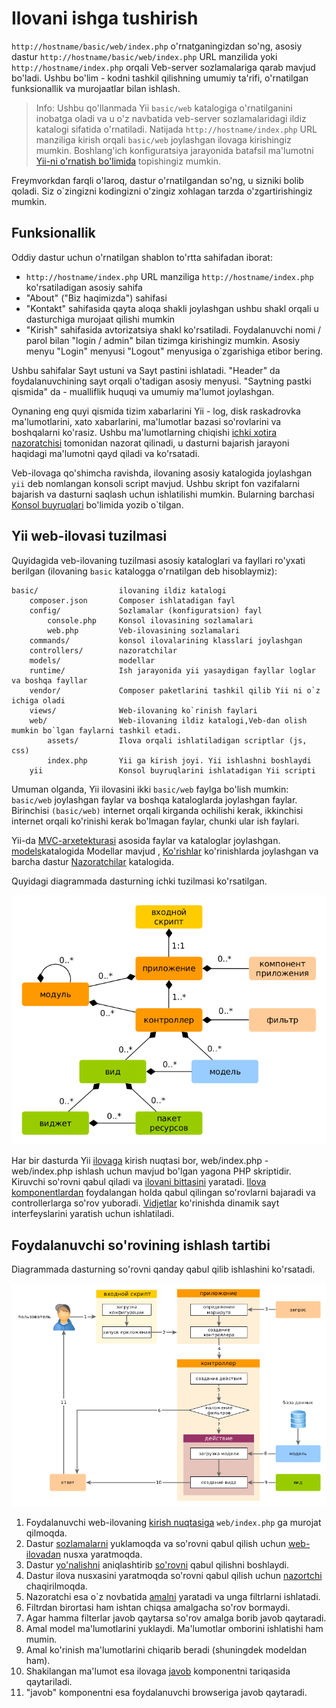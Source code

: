 Ilovani ishga tushirish
====================

`http://hostname/basic/web/index.php` o'rnatganingizdan so'ng, asosiy dastur `http://hostname/basic/web/index.php` URL manzilida yoki `http://hostname/index.php` orqali Veb-server sozlamalariga qarab mavjud bo'ladi. Ushbu bo'lim - kodni tashkil qilishning umumiy ta'rifi, o'rnatilgan funksionallik va murojaatlar bilan ishlash. 

> Info: Ushbu qo'llanmada Yii `basic/web` katalogiga o'rnatilganini inobatga oladi va u o'z navbatida veb-server sozlamalaridagi ildiz katalogi sifatida o'rnatiladi. Natijada `http://hostname/index.php` URL manziliga kirish orqali `basic/web` joylashgan ilovaga kirishingiz mumkin. Boshlang'ich konfiguratsiya jarayonida batafsil ma'lumotni [Yii-ni o'rnatish bo'limida](start-installation.md) topishingiz mumkin.

Freymvorkdan farqli o'laroq, dastur o'rnatilgandan so'ng, u sizniki bolib qoladi. Siz o`zingizni kodingizni o'zingiz xohlagan tarzda o'zgartirishingiz mumkin. 

Funksionallik <span id="functionality"></span>
---------------

Oddiy dastur uchun o'rnatilgan shablon to'rtta sahifadan iborat:

* `http://hostname/index.php` URL manziliga `http://hostname/index.php` ko'rsatiladigan asosiy sahifa 
* "About" ("Biz haqimizda") sahifasi
* "Kontakt" sahifasida qayta aloqa shakli joylashgan ushbu shakl orqali u dasturchiga murojaat qilishi mumkin 
* "Kirish" sahifasida avtorizatsiya shakl ko'rsatiladi. Foydalanuvchi nomi / parol bilan "login / admin" bilan tizimga kirishingiz mumkin. Asosiy menyu "Login" menyusi "Logout" menyusiga o`zgarishiga etibor bering. 

Ushbu sahifalar Sayt ustuni va Sayt pastini ishlatadi. "Header" da foydalanuvchining sayt orqali o'tadigan asosiy menyusi. "Saytning pastki qismida" da - mualliflik huquqi va umumiy ma'lumot joylashgan.

Oynaning eng quyi qismida tizim xabarlarini Yii - log, disk raskadrovka ma'lumotlarini, xato xabarlarini, ma'lumotlar bazasi so'rovlarini va boshqalarni ko'rasiz. Ushbu ma'lumotlarning chiqishi [ichki xotira nazoratchisi](https://github.com/yiisoft/yii2-debug/blob/master/docs/guide/README.md) tomonidan nazorat qilinadi, u dasturni bajarish jarayoni haqidagi ma'lumotni qayd qiladi va ko'rsatadi. 

Veb-ilovaga qo'shimcha ravishda, ilovaning asosiy katalogida joylashgan `yii` deb nomlangan konsoli script mavjud. Ushbu skript fon vazifalarni bajarish va dasturni saqlash uchun ishlatilishi mumkin. Bularning barchasi [Konsol buyruqlari](tutorial-console.md) bo'limida yozib o`tilgan.

Yii web-ilovasi tuzilmasi <span id="application-structure"></span>
---------------------

Quyidagida veb-ilovaning tuzilmasi asosiy kataloglari va fayllari ro'yxati berilgan (ilovaning `basic` katalogga o'rnatilgan deb hisoblaymiz): 

```
basic/                  ilovaning ildiz katalogi
    composer.json       Composer ishlatadigan fayl
    config/             Sozlamalar (konfiguratsion) fayl
        console.php     Konsol ilovasining sozlamalari
        web.php         Veb-ilovasining sozlamalari
    commands/           konsol ilovalarining klasslari joylashgan
    controllers/        nazoratchilar
    models/             modellar
    runtime/            Ish jarayonida yii yasaydigan fayllar loglar va boshqa fayllar
    vendor/             Composer paketlarini tashkil qilib Yii ni o`z ichiga oladi
    views/              Web-ilovaning ko`rinish faylari
    web/                Web-ilovaning ildiz katalogi,Veb-dan olish mumkin bo`lgan faylarni tashkil etadi.
        assets/         Ilova orqali ishlatiladigan scriptlar (js, css)
        index.php       Yii ga kirish joyi. Yii ishlashni boshlaydi
    yii                 Konsol buyruqlarini ishlatadigan Yii scripti
```

Umuman olganda, Yii ilovasini ikki `basic/web` faylga bo'lish mumkin: `basic/web` joylashgan faylar va boshqa kataloglarda joylashgan faylar. Birinchisi `(basic/web)` internet orqali kirganda ochilishi kerak, ikkinchisi internet orqali ko'rinishi kerak bo'lmagan faylar, chunki ular ish faylari.

Yii-da [MVC-arxetekturasi](http://ru.wikipedia.org/wiki/Model-View-Controller) asosida faylar va kataloglar joylashgan. [models](structure-models.md)katalogida Modellar mavjud , [Ko'rishlar](structure-views.md) ko'rinishlarda joylashgan va barcha dastur [Nazoratchilar](structure-controllers.md) katalogida. 
 
Quyidagi diagrammada dasturning ichki tuzilmasi ko'rsatilgan. 

![Ilovaning ichki tuzilmasi](images/application-structure.png)

Har bir dasturda Yii [ilovaga](structure-applications.md) kirish nuqtasi bor, web/index.php - web/index.php ishlash uchun mavjud bo'lgan yagona PHP skriptidir. Kiruvchi so'rovni qabul qiladi va [ilovani bittasini](structure-applications.md) yaratadi. [Ilova komponentlardan](concept-components.md) foydalangan holda qabul qilingan so'rovlarni bajaradi va controllerlarga so'rov yuboradi. [Vidjetlar](structure-views.md) ko'rinishda dinamik sayt interfeyslarini yaratish uchun ishlatiladi.

Foydalanuvchi so'rovining ishlash tartibi <span id="request-lifecycle"></span>
-----------------

Diagrammada dasturning so'rovni qanday qabul qilib ishlashini ko'rsatadi. 

![Жизненный цикл запроса](images/request-lifecycle.png)

1. Foydalanuvchi web-ilovaning  [kirish nuqtasiga](structure-entry-scripts.md) `web/index.php` ga murojat qilmoqda.
2. Dastur [sozlamalarni](concept-configurations.md) yuklamoqda  va so'rovni qabul qilish uchun [web-ilovadan](structure-applications.md) nusxa yaratmoqda.
3. Dastur [yo'nalishni](runtime-routing.md) aniqlashtirib [so'rovni](runtime-requests.md) qabul qilishni boshlaydi.
4. Dastur ilova nusxasini yaratmoqda so'rovni qabul qilish uchun [nazortchi](structure-controllers.md) chaqirilmoqda.
5. Nazoratchi esa o`z novbatida [amalni](structure-controllers.md) yaratadi va unga filtrlarni ishlatadi.
6. Filtrdan birortasi ham ishtan chiqsa amalgacha so'rov bormaydi.
7. Agar hamma filterlar javob qaytarsa so'rov amalga borib javob qaytaradi.
8. Amal model ma'lumotlarini yuklaydi. Ma'lumotlar omborini ishlatishi ham mumin.
9. Amal ko'rinish ma'lumotlarini chiqarib beradi (shuningdek modeldan ham).
10. Shakilangan ma'lumot esa ilovaga [javob](runtime-responses.md) komponentni tariqasida qaytariladi.
11. "javob" komponentni esa foydalanuvchi browseriga javob qaytaradi.

